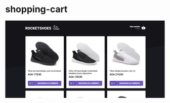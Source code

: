 # shopping-cart

![image](https://raw.githubusercontent.com/Banthonio/shopping-cart/main/shopping-cart.png)

